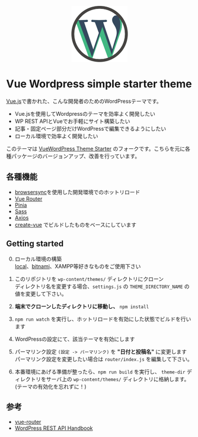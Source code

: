 <p align="center">
  <img src="vue-wordpress-theme-simple-starter.svg" width=30%>
</p>

# Vue Wordpress simple starter theme
[Vue.js](https://v3.ja.vuejs.org)で書かれた、こんな開発者のためのWordPressテーマです。
- Vue.jsを使用してWordpressのテーマを効率よく開発したい
- WP REST APIとVueでお手軽にサイト構築したい
- 記事・固定ページ部分だけWordPressで編集できるようにしたい
- ローカル環境で効率よく開発したい

このテーマは [VueWordPress Theme Starter](https://github.com/EvanAgee/vuejs-wordpress-theme-starter) のフォークです。こちらを元に各種パッケージのバージョンアップ、改善を行っています。

## 各種機能
- [browsersync](https://browsersync.io)を使用した開発環境でのホットリロード
- [Vue Router](https://router.vuejs.org)
- [Pinia](https://pinia.vuejs.org)
- [Sass](https://sass-lang.com)
- [Axios](https://github.com/axios/axios)
- [create-vue](https://github.com/vuejs/create-vue) でビルドしたものをベースにしています

## Getting started
0. ローカル環境の構築  
[local](https://localwp.com/?download)、[bitnami](https://bitnami.com/stack/wordpress/installer)、XAMPP等好きなものをご使用下さい

1. このリポジトリを `wp-content/themes/` ディレクトリにクローン  
ディレクトリ名を変更する場合、`settings.js` の `THEME_DIRECTORY_NAME` の値を変更して下さい。
2. **端末でクローンしたディレクトリに移動し、** `npm install`
3. `npm run watch` を実行し、ホットリロードを有効にした状態でビルドを行います
4. WordPressの設定にて、該当テーマを有効にします
5. パーマリンク設定 `(設定 -> パーマリンク)` を **"日付と投稿名"** に変更します  
パーマリンク設定を変更したい場合は `router/index.js` を編集して下さい。

6. 本番環境にあげる準備が整ったら、`npm run build` を実行し、 `theme-dir` ディレクトリをサーバ上の `wp-content/themes/` ディレクトリに格納します。(テーマの有効化を忘れずに！)

## 参考
- [vue-router](https://github.com/vuejs/router)
- [WordPress REST API Handbook](https://developer.wordpress.org/rest-api/)
